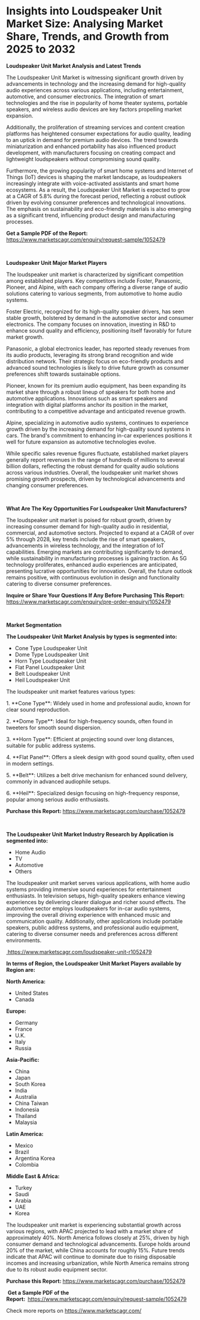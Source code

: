 <p><h1>Insights into Loudspeaker Unit Market Size: Analysing Market Share, Trends, and Growth from 2025 to 2032</h1></p><p><strong>Loudspeaker Unit Market Analysis and Latest Trends</strong></p>
<p><p>The Loudspeaker Unit Market is witnessing significant growth driven by advancements in technology and the increasing demand for high-quality audio experiences across various applications, including entertainment, automotive, and consumer electronics. The integration of smart technologies and the rise in popularity of home theater systems, portable speakers, and wireless audio devices are key factors propelling market expansion.</p><p>Additionally, the proliferation of streaming services and content creation platforms has heightened consumer expectations for audio quality, leading to an uptick in demand for premium audio devices. The trend towards miniaturization and enhanced portability has also influenced product development, with manufacturers focusing on creating compact and lightweight loudspeakers without compromising sound quality.</p><p>Furthermore, the growing popularity of smart home systems and Internet of Things (IoT) devices is shaping the market landscape, as loudspeakers increasingly integrate with voice-activated assistants and smart home ecosystems. As a result, the Loudspeaker Unit Market is expected to grow at a CAGR of 5.8% during the forecast period, reflecting a robust outlook driven by evolving consumer preferences and technological innovations. The emphasis on sustainability and eco-friendly materials is also emerging as a significant trend, influencing product design and manufacturing processes.</p></p>
<p><strong>Get a Sample PDF of the Report:&nbsp;</strong> <a href="https://www.marketscagr.com/enquiry/request-sample/1052479?utm_campaign=2236&utm_medium=2&utm_source=Github&utm_content=ia&utm_term=16022025&utm_id=loudspeaker-unit">https://www.marketscagr.com/enquiry/request-sample/1052479</a></p>
<p>&nbsp;</p>
<p><strong>Loudspeaker Unit Major Market Players</strong></p>
<p><p>The loudspeaker unit market is characterized by significant competition among established players. Key competitors include Foster, Panasonic, Pioneer, and Alpine, with each company offering a diverse range of audio solutions catering to various segments, from automotive to home audio systems.</p><p>Foster Electric, recognized for its high-quality speaker drivers, has seen stable growth, bolstered by demand in the automotive sector and consumer electronics. The company focuses on innovation, investing in R&D to enhance sound quality and efficiency, positioning itself favorably for future market growth.</p><p>Panasonic, a global electronics leader, has reported steady revenues from its audio products, leveraging its strong brand recognition and wide distribution network. Their strategic focus on eco-friendly products and advanced sound technologies is likely to drive future growth as consumer preferences shift towards sustainable options.</p><p>Pioneer, known for its premium audio equipment, has been expanding its market share through a robust lineup of speakers for both home and automotive applications. Innovations such as smart speakers and integration with digital platforms anchor its position in the market, contributing to a competitive advantage and anticipated revenue growth.</p><p>Alpine, specializing in automotive audio systems, continues to experience growth driven by the increasing demand for high-quality sound systems in cars. The brand's commitment to enhancing in-car experiences positions it well for future expansion as automotive technologies evolve.</p><p>While specific sales revenue figures fluctuate, established market players generally report revenues in the range of hundreds of millions to several billion dollars, reflecting the robust demand for quality audio solutions across various industries. Overall, the loudspeaker unit market shows promising growth prospects, driven by technological advancements and changing consumer preferences.</p></p>
<p>&nbsp;</p>
<p><strong>What Are The Key Opportunities For Loudspeaker Unit Manufacturers?</strong></p>
<p><p>The loudspeaker unit market is poised for robust growth, driven by increasing consumer demand for high-quality audio in residential, commercial, and automotive sectors. Projected to expand at a CAGR of over 5% through 2028, key trends include the rise of smart speakers, advancements in wireless technology, and the integration of IoT capabilities. Emerging markets are contributing significantly to demand, while sustainability in manufacturing processes is gaining traction. As 5G technology proliferates, enhanced audio experiences are anticipated, presenting lucrative opportunities for innovation. Overall, the future outlook remains positive, with continuous evolution in design and functionality catering to diverse consumer preferences.</p></p>
<p><strong>Inquire or Share Your Questions If Any Before Purchasing This Report:</strong> <a href="https://www.marketscagr.com/enquiry/pre-order-enquiry/1052479?utm_campaign=2236&utm_medium=2&utm_source=Github&utm_content=ia&utm_term=16022025&utm_id=loudspeaker-unit">https://www.marketscagr.com/enquiry/pre-order-enquiry/1052479</a></p>
<p>&nbsp;</p>
<p><strong>Market Segmentation</strong></p>
<p><strong>The Loudspeaker Unit Market Analysis by types is segmented into:</strong></p>
<p><ul><li>Cone Type Loudspeaker Unit</li><li>Dome Type Loudspeaker Unit</li><li>Horn Type Loudspeaker Unit</li><li>Flat Panel Loudspeaker Unit</li><li>Belt Loudspeaker Unit</li><li>Heil Loudspeaker Unit</li></ul></p>
<p><p>The loudspeaker unit market features various types: </p><p>1. **Cone Type**: Widely used in home and professional audio, known for clear sound reproduction.</p><p>  </p><p>2. **Dome Type**: Ideal for high-frequency sounds, often found in tweeters for smooth sound dispersion.</p><p>3. **Horn Type**: Efficient at projecting sound over long distances, suitable for public address systems.</p><p>4. **Flat Panel**: Offers a sleek design with good sound quality, often used in modern settings.</p><p>5. **Belt**: Utilizes a belt drive mechanism for enhanced sound delivery, commonly in advanced audiophile setups.</p><p>6. **Heil**: Specialized design focusing on high-frequency response, popular among serious audio enthusiasts.</p></p>
<p><strong>Purchase this Report:&nbsp;</strong><a href="https://www.marketscagr.com/purchase/1052479?utm_campaign=2236&utm_medium=2&utm_source=Github&utm_content=ia&utm_term=16022025&utm_id=loudspeaker-unit">https://www.marketscagr.com/purchase/1052479</a></p>
<p>&nbsp;</p>
<p><strong>The Loudspeaker Unit Market Industry Research by Application is segmented into:</strong></p>
<p><ul><li>Home Audio</li><li>TV</li><li>Automotive</li><li>Others</li></ul></p>
<p><p>The loudspeaker unit market serves various applications, with home audio systems providing immersive sound experiences for entertainment enthusiasts. In television setups, high-quality speakers enhance viewing experiences by delivering clearer dialogue and richer sound effects. The automotive sector employs loudspeakers for in-car audio systems, improving the overall driving experience with enhanced music and communication quality. Additionally, other applications include portable speakers, public address systems, and professional audio equipment, catering to diverse consumer needs and preferences across different environments.</p></p>
<p><a href="https://www.marketscagr.com/loudspeaker-unit-r1052479?utm_campaign=2236&utm_medium=2&utm_source=Github&utm_content=ia&utm_term=16022025&utm_id=loudspeaker-unit">&nbsp;https://www.marketscagr.com/loudspeaker-unit-r1052479</a></p>
<p><strong>In terms of Region, the Loudspeaker Unit Market Players available by Region are:</strong></p>
<p>
    <p> <strong> North America: </strong>
        <ul>
            <li>United States</li>
            <li>Canada</li>
        </ul>
        </p> 
    <p> <strong> Europe: </strong>
        <ul>
            <li>Germany</li>
            <li>France</li>
            <li>U.K.</li>
            <li>Italy</li>
            <li>Russia</li>
        </ul>
        </p> 
    <p> <strong> Asia-Pacific: </strong>
        <ul>
            <li>China</li>
            <li>Japan</li>
            <li>South Korea</li>
            <li>India</li>
            <li>Australia</li>
            <li>China Taiwan</li>
            <li>Indonesia</li>
            <li>Thailand</li>
            <li>Malaysia</li>
        </ul>
        </p> 
    <p> <strong> Latin America: </strong>
        <ul>
            <li>Mexico</li>
            <li>Brazil</li>
            <li>Argentina Korea</li>
            <li>Colombia</li>
        </ul>
        </p> 
    <p> <strong> Middle East & Africa: </strong>
        <ul>
            <li>Turkey</li>
            <li>Saudi</li>
            <li>Arabia</li>
            <li>UAE</li>
            <li>Korea</li>
        </ul>
    </p>
    </p>
<p><p>The loudspeaker unit market is experiencing substantial growth across various regions, with APAC projected to lead with a market share of approximately 40%. North America follows closely at 25%, driven by high consumer demand and technological advancements. Europe holds around 20% of the market, while China accounts for roughly 15%. Future trends indicate that APAC will continue to dominate due to rising disposable incomes and increasing urbanization, while North America remains strong due to its robust audio equipment sector.</p></p>
<p><strong>Purchase this Report: </strong><a href="https://www.marketscagr.com/purchase/1052479?utm_campaign=2236&utm_medium=2&utm_source=Github&utm_content=ia&utm_term=16022025&utm_id=loudspeaker-unit">https://www.marketscagr.com/purchase/1052479</a></p>
<p>&nbsp;<strong>Get a Sample PDF of the Report:&nbsp;&nbsp;</strong><a href="https://www.marketscagr.com/enquiry/request-sample/1052479?utm_campaign=2236&utm_medium=2&utm_source=Github&utm_content=ia&utm_term=16022025&utm_id=loudspeaker-unit">https://www.marketscagr.com/enquiry/request-sample/1052479</a></p>
<p><strong></strong></p>
<p>Check more reports on <a href="https://www.marketscagr.com/?utm_campaign=2236&utm_medium=2&utm_source=Github&utm_content=ia&utm_term=16022025&utm_id=loudspeaker-unit">https://www.marketscagr.com/</a></p>